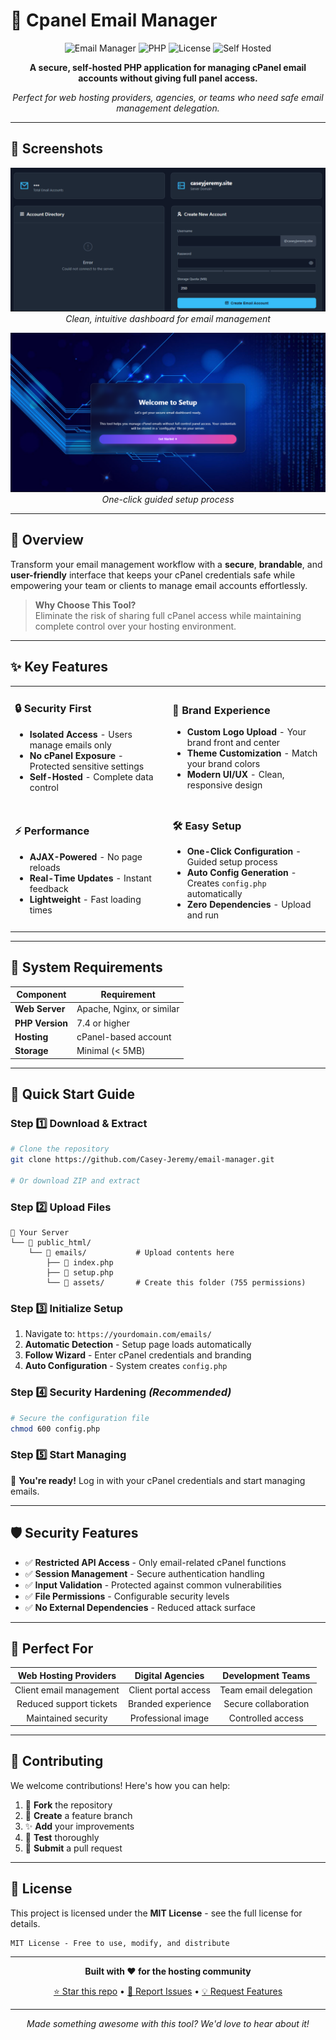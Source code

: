 # 📧 Cpanel Email Manager

<div align="center">

![Email Manager](https://img.shields.io/badge/Email-Manager-blue?style=for-the-badge&logo=email&logoColor=white)
![PHP](https://img.shields.io/badge/PHP-7.4+-777BB4?style=for-the-badge&logo=php&logoColor=white)
![License](https://img.shields.io/badge/License-MIT-green?style=for-the-badge)
![Self Hosted](https://img.shields.io/badge/Self-Hosted-orange?style=for-the-badge&logo=server&logoColor=white)

**A secure, self-hosted PHP application for managing cPanel email accounts without giving full panel access.**

*Perfect for web hosting providers, agencies, or teams who need safe email management delegation.*

</div>

---

## 📸 Screenshots

<div align="center">

![Dashboard Screenshot](/dashboard-screenshot.png)
*Clean, intuitive dashboard for email management*

![Setup Process](/setup-screenshot.png)
*One-click guided setup process*


</div>

---

## 🌟 Overview

Transform your email management workflow with a **secure**, **brandable**, and **user-friendly** interface that keeps your cPanel credentials safe while empowering your team or clients to manage email accounts effortlessly.

> **Why Choose This Tool?**  
> Eliminate the risk of sharing full cPanel access while maintaining complete control over your hosting environment.

---

## ✨ Key Features

<table>
<tr>
<td width="50%">

### 🔒 **Security First**
- **Isolated Access** - Users manage emails only
- **No cPanel Exposure** - Protected sensitive settings
- **Self-Hosted** - Complete data control

</td>
<td width="50%">

### 🎨 **Brand Experience**  
- **Custom Logo Upload** - Your brand front and center
- **Theme Customization** - Match your brand colors
- **Modern UI/UX** - Clean, responsive design

</td>
</tr>
<tr>
<td width="50%">

### ⚡ **Performance**
- **AJAX-Powered** - No page reloads
- **Real-Time Updates** - Instant feedback
- **Lightweight** - Fast loading times

</td>
<td width="50%">

### 🛠️ **Easy Setup**
- **One-Click Configuration** - Guided setup process
- **Auto Config Generation** - Creates `config.php` automatically
- **Zero Dependencies** - Upload and run

</td>
</tr>
</table>

---

## 🔧 System Requirements

<div align="center">

| Component | Requirement |
|-----------|-------------|
| **Web Server** | Apache, Nginx, or similar |
| **PHP Version** | 7.4 or higher |
| **Hosting** | cPanel-based account |
| **Storage** | Minimal (< 5MB) |

</div>

---

## 🚀 Quick Start Guide

### Step 1️⃣ **Download & Extract**
```bash
# Clone the repository
git clone https://github.com/Casey-Jeremy/email-manager.git

# Or download ZIP and extract
```

### Step 2️⃣ **Upload Files**
```
📁 Your Server
└── 📁 public_html/
    └── 📁 emails/           # Upload contents here
        ├── 📄 index.php
        ├── 📄 setup.php
        └── 📁 assets/       # Create this folder (755 permissions)
```

### Step 3️⃣ **Initialize Setup**
1. Navigate to: `https://yourdomain.com/emails/`
2. **Automatic Detection** - Setup page loads automatically
3. **Follow Wizard** - Enter cPanel credentials and branding
4. **Auto Configuration** - System creates `config.php`

### Step 4️⃣ **Security Hardening** *(Recommended)*
```bash
# Secure the configuration file
chmod 600 config.php
```

### Step 5️⃣ **Start Managing**
🎉 **You're ready!** Log in with your cPanel credentials and start managing emails.

---

## 🛡️ Security Features

- ✅ **Restricted API Access** - Only email-related cPanel functions
- ✅ **Session Management** - Secure authentication handling  
- ✅ **Input Validation** - Protected against common vulnerabilities
- ✅ **File Permissions** - Configurable security levels
- ✅ **No External Dependencies** - Reduced attack surface

---

## 🎯 Perfect For

<div align="center">

| **Web Hosting Providers** | **Digital Agencies** | **Development Teams** |
|:-------------------------:|:--------------------:|:--------------------:|
| Client email management | Client portal access | Team email delegation |
| Reduced support tickets | Branded experience | Secure collaboration |
| Maintained security | Professional image | Controlled access |

</div>

---

## 🤝 Contributing

We welcome contributions! Here's how you can help:

1. 🍴 **Fork** the repository
2. 🌿 **Create** a feature branch
3. ✨ **Add** your improvements
4. 🧪 **Test** thoroughly
5. 📝 **Submit** a pull request

---

## 📄 License

This project is licensed under the **MIT License** - see the full license for details.

```
MIT License - Free to use, modify, and distribute
```

---

<div align="center">

**Built with ❤️ for the hosting community**

[⭐ Star this repo](https://github.com/Casey-Jeremy/email-manager) • [🐛 Report Issues](https://github.com/Casey-Jeremy/email-manager/issues) • [💡 Request Features](https://github.com/Casey-Jeremy/email-manager/issues)

---

*Made something awesome with this tool? We'd love to hear about it!*

</div>
